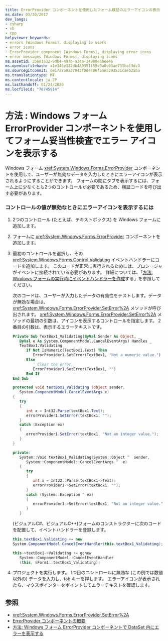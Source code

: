 ```yaml
---
title: ErrorProvider コンポーネントを使用したフォーム検証のエラーアイコンの表示
ms.date: 03/30/2017
dev_langs:
- csharp
- vb
- cpp
helpviewer_keywords:
- errors [Windows Forms], displaying to users
- error icons
- ErrorProvider component [Windows Forms], displaying error icons
- error messages [Windows Forms], displaying icons
ms.assetid: 3b681a32-9db4-497b-a34b-34980eabee46
ms.openlocfilehash: a1e346e332db489351f59c9a0c03ae731baf3dc3
ms.sourcegitcommit: de17a7a0a37042f0d4406f5ae5393531caeb25ba
ms.translationtype: MT
ms.contentlocale: ja-JP
ms.lasthandoff: 01/24/2020
ms.locfileid: "76745914"
---
```

# <a name="how-to-display-error-icons-for-form-validation-with-the-windows-forms-errorprovider-component"></a>方法 : Windows フォーム ErrorProvider コンポーネントを使用してフォーム妥当性検査でエラー アイコンを表示する
Windows フォーム <xref:System.Windows.Forms.ErrorProvider> コンポーネントを使用して、ユーザーが無効なデータを入力したときにエラーアイコンが表示されるようにすることができます。 フォームの間にタブを表示するには、フォーム上に少なくとも2つのコントロールが必要であるため、検証コードを呼び出す必要があります。  
  
### <a name="to-display-an-error-icon-when-a-controls-value-is-invalid"></a>コントロールの値が無効なときにエラーアイコンを表示するには  
  
1. 2つのコントロール (たとえば、テキストボックス) を Windows フォームに追加します。  
  
2. フォームに <xref:System.Windows.Forms.ErrorProvider> コンポーネントを追加します。  
  
3. 最初のコントロールを選択し、その <xref:System.Windows.Forms.Control.Validating> イベントハンドラーにコードを追加します。 このコードが正常に実行されるためには、プロシージャがイベントに接続されている必要があります。 詳細については、「[方法: Windows フォームの実行時にイベントハンドラーを作成](../how-to-create-event-handlers-at-run-time-for-windows-forms.md)する」を参照してください。  
  
     次のコードは、ユーザーが入力したデータの有効性をテストします。データが無効な場合は、<xref:System.Windows.Forms.ErrorProvider.SetError%2A> メソッドが呼び出されます。 <xref:System.Windows.Forms.ErrorProvider.SetError%2A> メソッドの最初の引数は、アイコンを表示するコントロールを指定します。 2番目の引数は、表示するエラーテキストです。  
  
    ```vb  
    Private Sub TextBox1_Validating(ByVal Sender As Object, _  
       ByVal e As System.ComponentModel.CancelEventArgs) Handles _  
       TextBox1.Validating  
          If Not IsNumeric(TextBox1.Text) Then  
             ErrorProvider1.SetError(TextBox1, "Not a numeric value.")  
          Else  
             ' Clear the error.  
             ErrorProvider1.SetError(TextBox1, "")  
          End If  
    End Sub  
    ```  
  
    ```csharp  
    protected void textBox1_Validating (object sender,  
       System.ComponentModel.CancelEventArgs e)  
    {  
       try  
       {  
          int x = Int32.Parse(textBox1.Text);  
          errorProvider1.SetError(textBox1, "");  
       }  
       catch (Exception ex)  
       {  
          errorProvider1.SetError(textBox1, "Not an integer value.");  
       }  
    }  
    ```  
  
    ```cpp  
    private:  
       System::Void textBox1_Validating(System::Object ^  sender,  
          System::ComponentModel::CancelEventArgs ^  e)  
       {  
          try  
          {  
             int x = Int32::Parse(textBox1->Text);  
             errorProvider1->SetError(textBox1, "");  
          }  
          catch (System::Exception ^ ex)  
          {  
             errorProvider1->SetError(textBox1, "Not an integer value.");  
          }  
       }  
    ```  
  
     (ビジュアルC#、ビジュアルC++)フォームのコンストラクターに次のコードを配置して、イベントハンドラーを登録します。  
  
    ```csharp  
    this.textBox1.Validating += new  
    System.ComponentModel.CancelEventHandler(this.textBox1_Validating);  
    ```  
  
    ```cpp  
    this->textBox1->Validating += gcnew  
       System::ComponentModel::CancelEventHandler  
       (this, &Form1::textBox1_Validating);  
    ```  
  
4. プロジェクトを実行します。 1つ目のコントロールに無効な (この例では数値以外の) データを入力し、tab キーを押します。 エラーアイコンが表示されたら、マウスポインターをポイントしてエラーテキストを確認します。  
  
## <a name="see-also"></a>参照

- <xref:System.Windows.Forms.ErrorProvider.SetError%2A>
- [ErrorProvider コンポーネントの概要](errorprovider-component-overview-windows-forms.md)
- [方法: Windows フォーム ErrorProvider コンポーネントで DataSet 内にエラーを表示する](view-errors-within-a-dataset-with-wf-errorprovider-component.md)
